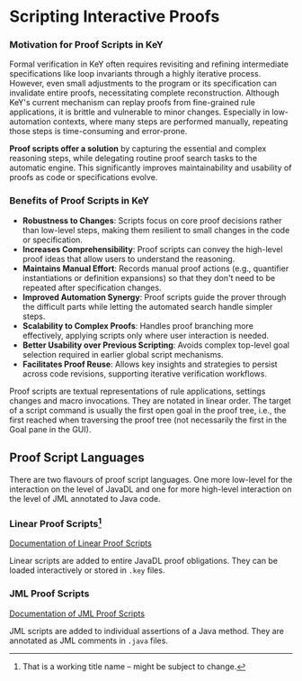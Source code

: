 # Scripting Interactive Proofs


### Motivation for Proof Scripts in KeY

Formal verification in KeY often requires revisiting and refining
intermediate specifications like loop invariants through a highly
iterative process. However, even small adjustments to the program or
its specification can invalidate entire proofs, necessitating complete
reconstruction. Although KeY's current mechanism can replay proofs
from fine-grained rule applications, it is brittle and vulnerable to
minor changes. Especially in low-automation contexts, where many steps
are performed manually, repeating those steps is time-consuming and
error-prone.

**Proof scripts offer a solution** by capturing the essential and complex reasoning steps, while delegating routine proof search tasks to the automatic engine. This significantly improves maintainability and usability of proofs as code or specifications evolve.

### Benefits of Proof Scripts in KeY

-  **Robustness to Changes**: Scripts focus on core proof decisions rather than low-level steps, making them resilient to small changes in the code or specification.
-  **Increases Comprehensibility**: Proof scripts can convey the high-level proof ideas that allow users to understand the reasoning.
-  **Maintains Manual Effort**: Records manual proof actions (e.g., quantifier instantiations or definition expansions) so that they don't need to be repeated after specification changes.
-  **Improved Automation Synergy**: Proof scripts guide the prover through the difficult parts while letting the automated search handle simpler steps.
-  **Scalability to Complex Proofs**: Handles proof branching more effectively, applying scripts only where user interaction is needed.
-  **Better Usability over Previous Scripting**: Avoids complex top-level goal selection required in earlier global script mechanisms.
-  **Facilitates Proof Reuse**: Allows key insights and strategies to persist across code revisions, supporting iterative verification workflows.

Proof scripts are textual representations of rule applications,
settings changes and macro invocations. They are notated in linear
order. The target of a script command is usually the first open goal
in the proof tree, i.e., the first reached when traversing the proof
tree (not necessarily the first in the Goal pane in the GUI).

## Proof Script Languages

There are two flavours of proof script languages. One more low-level
for the interaction on the level of JavaDL and one for more high-level
interaction on the level of JML annotated to Java code.

### Linear Proof Scripts[^1]

[Documentation of Linear Proof Scripts](linearScripts)

Linear scripts are added to entire JavaDL proof obligations. They can
be loaded interactively or stored in `.key` files.

### JML Proof Scripts

[Documentation of JML Proof Scripts](jml)

JML scripts are added to individual assertions of a Java method. They
are annotated as JML comments in `.java` files.

[^1]: That is a working title name – might be subject to change.
